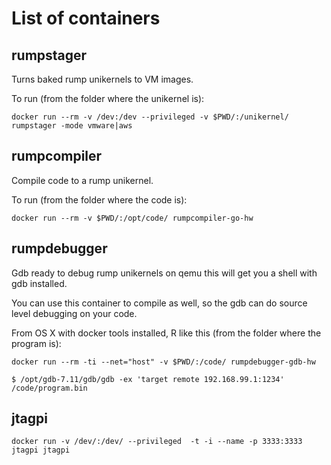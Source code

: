 # List of containers

## rumpstager
Turns baked rump unikernels to VM images.

To run (from the folder where the unikernel is):

    docker run --rm -v /dev:/dev --privileged -v $PWD/:/unikernel/ rumpstager -mode vmware|aws

## rumpcompiler

Compile code to a rump unikernel.

To run (from the folder where the code is):

    docker run --rm -v $PWD/:/opt/code/ rumpcompiler-go-hw

## rumpdebugger

Gdb ready to debug rump unikernels on qemu
this will get you a shell with gdb installed.

You can use this container to compile as well, so the gdb can do source level debugging on your code.

From OS X with docker tools installed, R like this (from the folder where the program is):

    docker run --rm -ti --net="host" -v $PWD/:/code/ rumpdebugger-gdb-hw

    $ /opt/gdb-7.11/gdb/gdb -ex 'target remote 192.168.99.1:1234' /code/program.bin

## jtagpi

    docker run -v /dev/:/dev/ --privileged  -t -i --name -p 3333:3333 jtagpi jtagpi
